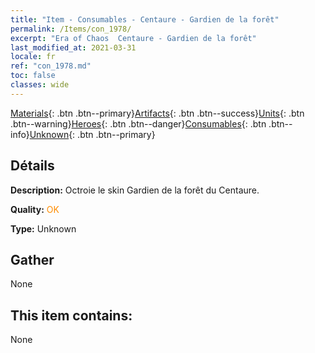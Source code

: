 ```yaml
---
title: "Item - Consumables - Centaure - Gardien de la forêt"
permalink: /Items/con_1978/
excerpt: "Era of Chaos  Centaure - Gardien de la forêt"
last_modified_at: 2021-03-31
locale: fr
ref: "con_1978.md"
toc: false
classes: wide
---
```

 [Materials](/fr/Items/){: .btn .btn--primary}[Artifacts](/fr/Items/Artifacts/){: .btn .btn--success}[Units](/fr/Items/Units/){: .btn .btn--warning}[Heroes](/fr/Items/Heroes/){: .btn .btn--danger}[Consumables](/fr/Items/Consumables/){: .btn .btn--info}[Unknown](/fr/Items/Unknown/){: .btn .btn--primary}

## Détails
 **Description:** Octroie le skin Gardien de la forêt du Centaure.

 **Quality:** <span style="color: #FF8C00">OK</span>

 **Type:** Unknown

## Gather

  None

## This item contains:

  None

